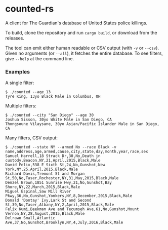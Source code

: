 # counted-rs

A client for The Guardian's database of United States police killings.

To build, clone the repository and run `cargo build`, or download from the releases.

The tool can emit either human readable or CSV output (with `-v` or `--csv`). Given no arguments (or `--all`), it fetches the entire database. To see
filters, give `--help` at the command line.

### Examples

A single filter:

```
$ ./counted --age 13
Tyre King, 13yo Black Male in Columbus, OH
```

Multiple filters:

```
$ ./counted --city "San Diego" --age 30
Joshua Sisson, 30yo White Male in San Diego, CA
Thongsoune Vilaysane, 30yo Asian/Pacific Islander Male in San Diego, CA
```

Many filters, CSV output:

```
$ ./counted --state NY --armed No --race Black -v
name,address,age,armed,cause,city,state,day,month,year,race,sex
Samuel Harrell,18 Strack Dr,30,No,Death in custody,Beacon,NY,21,April,2015,Black,Male
David Felix,538 E Sixth St,24,No,Gunshot,New York,NY,25,April,2015,Black,Male
Richard Davis,Tremont St and Morgan St,50,No,Taser,Rochester,NY,31,May,2015,Black,Male
Denzel Brown,1851 Sunrise Hwy,21,No,Gunshot,Bay Shore,NY,22,March,2015,Black,Male
Miguel Espinal,Saw Mill River Pkwy,36,No,Gunshot,Yonkers,NY,8,December,2015,Black,Male
Donald 'Dontay' Ivy,Lark St and Second St,39,No,Taser,Albany,NY,2,April,2015,Black,Male
Felix Kumi,Beekman Ave and Tecumseh Ave,61,No,Gunshot,Mount Vernon,NY,28,August,2015,Black,Male
Delrawn Small,Atlantic Ave,37,No,Gunshot,Brooklyn,NY,4,July,2016,Black,Male
```
